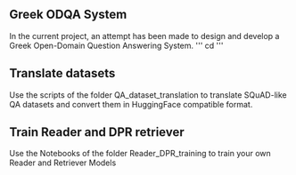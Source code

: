 
## Greek ODQA System

In the current project, an attempt has been made to design and develop a Greek Open-Domain Question Answering System.
''' cd '''
## Translate datasets

Use the scripts of the folder QA_dataset_translation to translate SQuAD-like QA datasets and convert them in HuggingFace compatible format.

## Train Reader and DPR retriever

Use the Notebooks of the folder Reader_DPR_training to train your own Reader and Retriever Models

##
